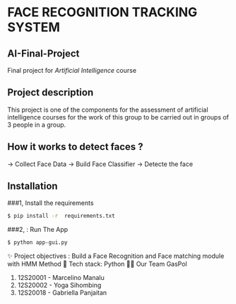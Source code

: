 # FACE RECOGNITION TRACKING SYSTEM 
## AI-Final-Project


Final project for _Artificial Intelligence_ course

## Project description
This project is one of the components for the assessment of artificial intelligence courses for the work of this group to be carried out in groups of 
3 people in a group.

## How it works to detect faces ?

  -> Collect Face Data
  -> Build Face Classifier 
  -> Detecte the face


## Installation
###1, Install the requirements 

```sh
$ pip install -r  requirements.txt
```

###2, : Run The App 

```sh
$ python app-gui.py
```

✨ Project objectives : Build a Face Recognition and Face matching module with HMM Method
🔧 Tech stack: Python
🧞‍♂️ Our Team GasPol

1. 12S20001 - Marcelino Manalu
2. 12S20002 - Yoga Sihombing
3. 12S20018 - Gabriella Panjaitan
